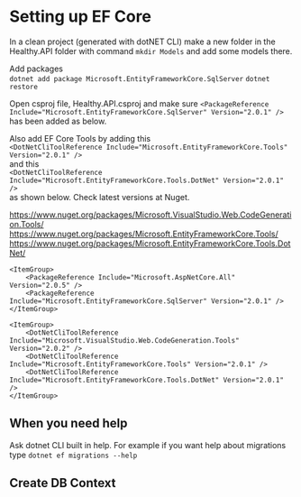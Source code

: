 # Setting up EF Core

In a clean project (generated with dotNET CLI) make a new folder in the Healthy.API folder with command  `mkdir Models` and add some models there.

Add packages    
`dotnet add package Microsoft.EntityFrameworkCore.SqlServer`
`dotnet restore`

Open csproj file, Healthy.API.csproj and make sure `<PackageReference Include="Microsoft.EntityFrameworkCore.SqlServer" Version="2.0.1" />` has been added as below.

Also add EF Core Tools by adding this    
`<DotNetCliToolReference Include="Microsoft.EntityFrameworkCore.Tools" Version="2.0.1" />`  
and this      
`<DotNetCliToolReference Include="Microsoft.EntityFrameworkCore.Tools.DotNet" Version="2.0.1" />`   
as shown below. Check latest versions at Nuget.

https://www.nuget.org/packages/Microsoft.VisualStudio.Web.CodeGeneration.Tools/
https://www.nuget.org/packages/Microsoft.EntityFrameworkCore.Tools/
https://www.nuget.org/packages/Microsoft.EntityFrameworkCore.Tools.DotNet/

    <ItemGroup>
        <PackageReference Include="Microsoft.AspNetCore.All" Version="2.0.5" />
        <PackageReference Include="Microsoft.EntityFrameworkCore.SqlServer" Version="2.0.1" />
    </ItemGroup>

    <ItemGroup>
        <DotNetCliToolReference Include="Microsoft.VisualStudio.Web.CodeGeneration.Tools" Version="2.0.2" />
        <DotNetCliToolReference Include="Microsoft.EntityFrameworkCore.Tools" Version="2.0.1" />
        <DotNetCliToolReference Include="Microsoft.EntityFrameworkCore.Tools.DotNet" Version="2.0.1" />
    </ItemGroup>

## When you need help
Ask dotnet CLI built in help. For example if you want help about migrations type `dotnet ef migrations --help`

## Create DB Context
